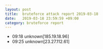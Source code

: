 ```yaml
---
layout: post
title:  bruteforce attack report 2019-03-18
date:   2019-03-18 23:59:59 +09:00
category: bruteforce report
---
```


* 09:18 unknown[185.19.18.96]
* 09:25 unknown[23.27.112.61]
